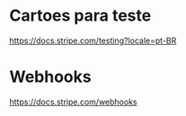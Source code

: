 # Cartoes para teste
https://docs.stripe.com/testing?locale=pt-BR

# Webhooks
https://docs.stripe.com/webhooks